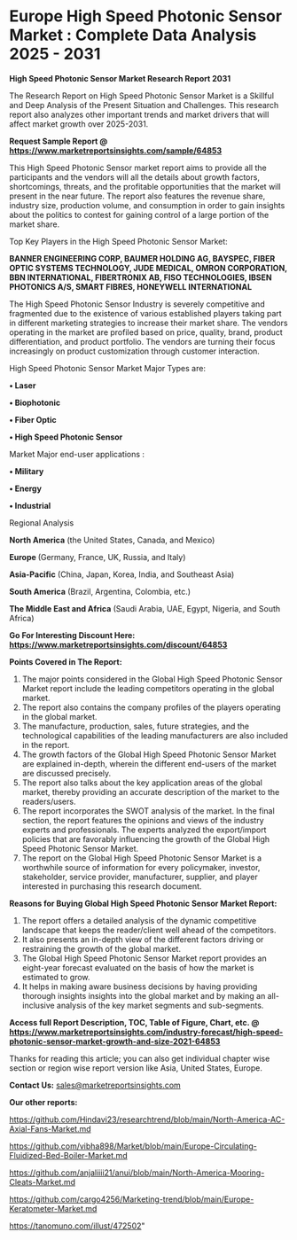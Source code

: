 # Europe High Speed Photonic Sensor Market : Complete Data Analysis 2025 - 2031

<strong>High Speed Photonic Sensor Market Research Report 2031</strong>

The Research Report on High Speed Photonic Sensor Market is a Skillful and Deep Analysis of the Present Situation and Challenges. This research report also analyzes other important trends and market drivers that will affect market growth over 2025-2031.

<strong>Request Sample Report @ <a href=https://www.marketreportsinsights.com/sample/64853>https://www.marketreportsinsights.com/sample/64853</a></strong>

This High Speed Photonic Sensor market report aims to provide all the participants and the vendors will all the details about growth factors, shortcomings, threats, and the profitable opportunities that the market will present in the near future. The report also features the revenue share, industry size, production volume, and consumption in order to gain insights about the politics to contest for gaining control of a large portion of the market share.

Top Key Players in the High Speed Photonic Sensor Market:

<strong>BANNER ENGINEERING CORP, BAUMER HOLDING AG, BAYSPEC, FIBER OPTIC SYSTEMS TECHNOLOGY, JUDE MEDICAL, OMRON CORPORATION, BBN INTERNATIONAL, FIBERTRONIX AB, FISO TECHNOLOGIES, IBSEN PHOTONICS A/S, SMART FIBRES, HONEYWELL INTERNATIONAL</strong>

The High Speed Photonic Sensor Industry is severely competitive and fragmented due to the existence of various established players taking part in different marketing strategies to increase their market share. The vendors operating in the market are profiled based on price, quality, brand, product differentiation, and product portfolio. The vendors are turning their focus increasingly on product customization through customer interaction.

High Speed Photonic Sensor Market Major Types are:

<strong>• Laser

• Biophotonic

• Fiber Optic

• High Speed Photonic Sensor</strong>

Market Major end-user applications :

<strong>• Military

• Energy

• Industrial</strong>

Regional Analysis

</u><strong><b>North America</b></strong> (the United States, Canada, and Mexico)

<strong><b>Europe </b></strong>(Germany, France, UK, Russia, and Italy)

<strong><b>Asia-Pacific</b></strong> (China, Japan, Korea, India, and Southeast Asia)

<strong><b>South America</b></strong> (Brazil, Argentina, Colombia, etc.)

<strong><b>The Middle East and Africa</b></strong> (Saudi Arabia, UAE, Egypt, Nigeria, and South Africa)

<strong>Go For Interesting Discount Here: <a href=https://www.marketreportsinsights.com/discount/64853>https://www.marketreportsinsights.com/discount/64853</a></strong>

<strong>Points Covered in The Report:</strong>
<ol>
  <li>The major points considered in the Global High Speed Photonic Sensor Market report include the leading competitors operating in the global market.</li>
  <li>The report also contains the company profiles of the players operating in the global market.</li>
  <li>The manufacture, production, sales, future strategies, and the technological capabilities of the leading manufacturers are also included in the report.</li>
  <li>The growth factors of the Global High Speed Photonic Sensor Market are explained in-depth, wherein the different end-users of the market are discussed precisely.</li>
  <li>The report also talks about the key application areas of the global market, thereby providing an accurate description of the market to the readers/users.</li>
  <li>The report incorporates the SWOT analysis of the market. In the final section, the report features the opinions and views of the industry experts and professionals. The experts analyzed the export/import policies that are favorably influencing the growth of the Global High Speed Photonic Sensor Market.</li>
  <li>The report on the Global High Speed Photonic Sensor Market is a worthwhile source of information for every policymaker, investor, stakeholder, service provider, manufacturer, supplier, and player interested in purchasing this research document.</li>
</ol>
<strong>Reasons for Buying Global High Speed Photonic Sensor Market Report:</strong>

<ol>
  <li>The report offers a detailed analysis of the dynamic competitive landscape that keeps the reader/client well ahead of the competitors.</li>
  <li>It also presents an in-depth view of the different factors driving or restraining the growth of the global market.</li>
  <li>The Global High Speed Photonic Sensor Market report provides an eight-year forecast evaluated on the basis of how the market is estimated to grow.</li>
  <li>It helps in making aware business decisions by having providing thorough insights insights into the global market and by making an all-inclusive analysis of the key market segments and sub-segments.</li>
</ol>
<strong>Access full Report Description, TOC, Table of Figure, Chart, etc. @ <a href=https://www.marketreportsinsights.com/industry-forecast/high-speed-photonic-sensor-market-growth-and-size-2021-64853>https://www.marketreportsinsights.com/industry-forecast/high-speed-photonic-sensor-market-growth-and-size-2021-64853</a></strong>


Thanks for reading this article; you can also get individual chapter wise section or region wise report version like Asia, United States, Europe.

<strong>Contact Us:</strong>
sales@marketreportsinsights.com

<strong>Our other reports:</strong>

<a href=https://github.com/Hindavi23/researchtrend/blob/main/North-America-AC-Axial-Fans-Market.md>https://github.com/Hindavi23/researchtrend/blob/main/North-America-AC-Axial-Fans-Market.md</a>

<a href=https://github.com/vibha898/Market/blob/main/Europe-Circulating-Fluidized-Bed-Boiler-Market.md>https://github.com/vibha898/Market/blob/main/Europe-Circulating-Fluidized-Bed-Boiler-Market.md</a>

<a href=https://github.com/anjaliiii21/anui/blob/main/North-America-Mooring-Cleats-Market.md>https://github.com/anjaliiii21/anui/blob/main/North-America-Mooring-Cleats-Market.md</a>

<a href=https://github.com/cargo4256/Marketing-trend/blob/main/Europe-Keratometer-Market.md>https://github.com/cargo4256/Marketing-trend/blob/main/Europe-Keratometer-Market.md</a>

<a href=https://tanomuno.com/illust/472502>https://tanomuno.com/illust/472502</a>"

